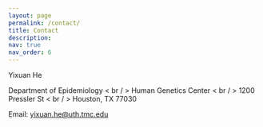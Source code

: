 ```yaml
---
layout: page
permalink: /contact/
title: Contact
description: 
nav: true
nav_order: 6
---
```


Yixuan He

Department of Epidemiology < br / >
Human Genetics Center < br / >
1200 Pressler St < br / >
Houston, TX 77030

Email: [yixuan.he@uth.tmc.edu](mailto:yixuan.he@uth.tmc.edu)
